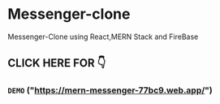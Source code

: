 # Messenger-clone
Messenger-Clone using React,MERN Stack and FireBase

## CLICK HERE FOR 👇
 ### `DEMO` ("https://mern-messenger-77bc9.web.app/")



